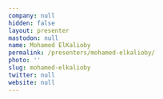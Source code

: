 ```yaml
---
company: null
hidden: false
layout: presenter
mastodon: null
name: Mohamed ElKalioby
permalink: /presenters/mohamed-elkalioby/
photo: ''
slug: mohamed-elkalioby
twitter: null
website: null
---
```

